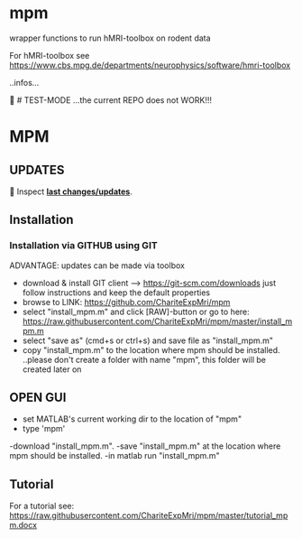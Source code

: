 
# mpm
wrapper functions to run hMRI-toolbox on rodent data

For hMRI-toolbox see https://www.cbs.mpg.de/departments/neurophysics/software/hmri-toolbox

..infos...



:rocket: # TEST-MODE  ...the current REPO does not WORK!!!


# MPM


## UPDATES ##
&#x1F535; Inspect [**last changes/updates**](mpmver.md).<br>



## Installation ##
### Installation via GITHUB using GIT
ADVANTAGE: updates can be made via toolbox         
- download & install GIT client --> https://git-scm.com/downloads
    just follow instructions and keep the default properties
- browse to LINK: https://github.com/ChariteExpMri/mpm
- select "install_mpm.m" and click [RAW]-button 
  or go to here: https://raw.githubusercontent.com/ChariteExpMri/mpm/master/install_mpm.m
- select "save as" (cmd+s or ctrl+s) and save file as "install_mpm.m"
- copy "install_mpm.m" to the location where mpm should be installed.
  ..please don't create a folder with name "mpm", this folder will be created later on
## OPEN GUI ##
- set MATLAB's current working dir to the location of "mpm" 
- type 'mpm'



-download "install_mpm.m". 
-save "install_mpm.m" at the location where mpm should be installed.
-in matlab run "install_mpm.m"
  



## Tutorial ##
For a tutorial see: 
https://raw.githubusercontent.com/ChariteExpMri/mpm/master/tutorial_mpm.docx

